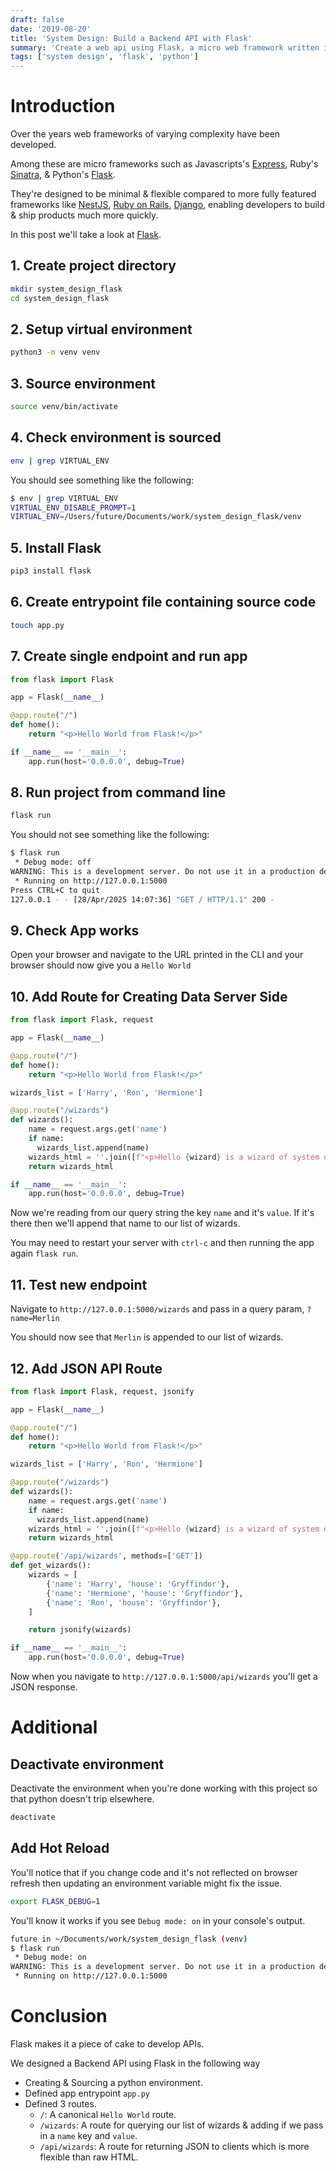 ```yaml
---
draft: false
date: '2019-08-20'
title: 'System Design: Build a Backend API with Flask'
summary: 'Create a web api using Flask, a micro web framework written in Python'
tags: ['system design', 'flask', 'python']
---
```


# Introduction

Over the years web frameworks of varying complexity have been developed.

Among these are micro frameworks such as Javascripts's [Express](https://expressjs.com/en/starter/installing.html), Ruby's [Sinatra](https://sinatrarb.com/), & Python's [Flask](https://flask.palletsprojects.com/en/stable/).

They're designed to be minimal & flexible compared to more fully featured frameworks like [NestJS](https://nestjs.com/), [Ruby on Rails](https://rubyonrails.org/), [Django](https://www.djangoproject.com/), enabling developers to build & ship products much more quickly.

In this post we'll take a look at [Flask](https://flask.palletsprojects.com/en/stable/).

## 1. Create project directory

```sh
mkdir system_design_flask
cd system_design_flask
```

## 2. Setup virtual environment

```sh
python3 -m venv venv
```

## 3. Source environment

```sh
source venv/bin/activate
```

## 4. Check environment is sourced

```sh
env | grep VIRTUAL_ENV
```

You should see something like the following:

```sh
$ env | grep VIRTUAL_ENV
VIRTUAL_ENV_DISABLE_PROMPT=1
VIRTUAL_ENV=/Users/future/Documents/work/system_design_flask/venv
```

## 5. Install Flask

```sh
pip3 install flask
```

## 6. Create entrypoint file containing source code

```sh
touch app.py
```

## 7. Create single endpoint and run app

```py showLineNumbers
from flask import Flask

app = Flask(__name__)

@app.route("/")
def home():
    return "<p>Hello World from Flask!</p>"

if __name__ == '__main__':
    app.run(host='0.0.0.0', debug=True)
```

## 8. Run project from command line

```sh
flask run
```

You should not see something like the following:

```sh
$ flask run
 * Debug mode: off
WARNING: This is a development server. Do not use it in a production deployment. Use a production WSGI server instead.
 * Running on http://127.0.0.1:5000
Press CTRL+C to quit
127.0.0.1 - - [28/Apr/2025 14:07:36] "GET / HTTP/1.1" 200 -
```

## 9. Check App works

Open your browser and navigate to the URL printed in the CLI and your browser should now give you a `Hello World`

## 10. Add Route for Creating Data Server Side

```py showLineNumbers
from flask import Flask, request

app = Flask(__name__)

@app.route("/")
def home():
    return "<p>Hello World from Flask!</p>"

wizards_list = ['Harry', 'Ron', 'Hermione']

@app.route("/wizards")
def wizards():
    name = request.args.get('name')
    if name:
      wizards_list.append(name)
    wizards_html = ''.join([f"<p>Hello {wizard} is a wizard of system design with Flask!</p>" for wizard in wizards_list])
    return wizards_html

if __name__ == '__main__':
    app.run(host='0.0.0.0', debug=True)
```

Now we're reading from our query string the key `name` and it's `value`. If it's there then we'll append that name to our list of wizards.

You may need to restart your server with `ctrl-c` and then running the app again `flask run`.

## 11. Test new endpoint

Navigate to `http://127.0.0.1:5000/wizards` and pass in a query param, `?name=Merlin`

You should now see that `Merlin` is appended to our list of wizards.

## 12. Add JSON API Route

```py showLineNumbers
from flask import Flask, request, jsonify

app = Flask(__name__)

@app.route("/")
def home():
    return "<p>Hello World from Flask!</p>"

wizards_list = ['Harry', 'Ron', 'Hermione']

@app.route("/wizards")
def wizards():
    name = request.args.get('name')
    if name:
      wizards_list.append(name)
    wizards_html = ''.join([f"<p>Hello {wizard} is a wizard of system design with Flask!</p>" for wizard in wizards_list])
    return wizards_html

@app.route('/api/wizards', methods=['GET'])
def get_wizards():
    wizards = [
        {'name': 'Harry', 'house': 'Gryffindor'},
        {'name': 'Hermione', 'house': 'Gryffindor'},
        {'name': 'Ron', 'house': 'Gryffindor'},
    ]

    return jsonify(wizards)

if __name__ == '__main__':
    app.run(host='0.0.0.0', debug=True)
```

Now when you navigate to `http://127.0.0.1:5000/api/wizards` you'll get a JSON response.

# Additional

## Deactivate environment

Deactivate the environment when you're done working with this project so that python doesn't trip elsewhere.

```sh
deactivate
```

## Add Hot Reload

You'll notice that if you change code and it's not reflected on browser refresh then updating an environment variable might fix the issue.

```sh
export FLASK_DEBUG=1
```

You'll know it works if you see `Debug mode: on` in your console's output.

```sh showLineNumbers {3}
future in ~/Documents/work/system_design_flask (venv)
$ flask run
 * Debug mode: on
WARNING: This is a development server. Do not use it in a production deployment. Use a production WSGI server instead.
 * Running on http://127.0.0.1:5000
```

# Conclusion

Flask makes it a piece of cake to develop APIs.

We designed a Backend API using Flask in the following way

- Creating & Sourcing a python environment.
- Defined app entrypoint `app.py`
- Defined 3 routes.
  - `/`: A canonical `Hello World` route.
  - `/wizards`: A route for querying our list of wizards & adding if we pass in a `name` key and `value`.
  - `/api/wizards`: A route for returning JSON to clients which is more flexible than raw HTML.
